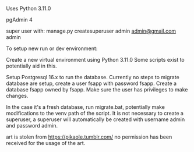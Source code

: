 Uses Python 3.11.0

pgAdmin 4

super user with: manage.py createsuperuser
admin admin@gmail.com admin


To setup new run or dev environment:

Create a new virtual environment using Python 3.11.0
Some scripts exist to potentially aid in this.

Setup Postgresql 16.x to run the database.
Currently no steps to migrate database are setup, create a user fsapp with password fsapp.
Create a database fsapp owned by fsapp. Make sure the user has privileges to make changes.

In the case it's a fresh database, run migrate.bat, potentially make modifications to the venv path of the script.
It is not necessary to create a superuser, a superuser will automatically be created with username admin and password admin.

art is stolen from https://pikaole.tumblr.com/
no permission has been received for the usage of the art.